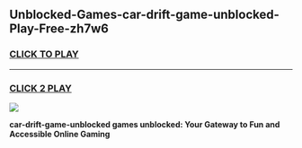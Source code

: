 
## Unblocked-Games-car-drift-game-unblocked-Play-Free-zh7w6
<h3>
<a href="https://premium76.site?title=car-drift-game-unblocked&ref=20A">CLICK TO PLAY</a></h3>
<hr>

<h3>
<a href="https://premium76.site?title=car-drift-game-unblocked&ref=20A">CLICK 2 PLAY</a>
  
</h3>

<a href="https://premium76.site?title=car-drift-game-unblocked&ref=20A"><img src="https://clearcache.store/games.png"></a>


**car-drift-game-unblocked games unblocked: Your Gateway to Fun and Accessible Online Gaming**
